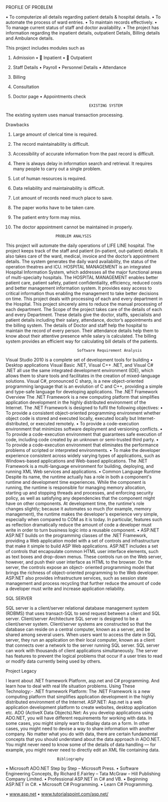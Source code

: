 PROFILE OF PROBLEM

•	To computerize all details regarding patient details & hospital details.
•	To automate the process of ward entries.
•	To maintain records effectively.
•	To manage current status of staff and doctor availability.
•	The project has information regarding the inpatient details, outpatient
Details, Billing details and Ambulance details.

This project includes modules such as
1) Admission
•	 Inpatient 
•	 Outpatient
2)  Staff Details 
•	 Payroll 
•	 Personnel Details
•	 Attendance  
3)  Billing 
4)  Consultation
5) Doctor page
•	Appointments check










                                         EXISTING SYSTEM


The existing system uses manual transaction processing.

Drawbacks

1.	Large amount of clerical time is required. 

2.	The record maintainability is difficult. 

3.	Accessibility of accurate information from the past record is difficult. 

4.	There is always delay in information search and retrieval. It requires many people to carry out a single problem. 

5.	Lot of human resources is required. 

6.	Data reliability and maintainability is difficult.

7.	Lot amount of records need much place to save.

8.	The paper works have to be taken care. 

9.	The patient entry form may miss.

10.	The doctor appointment cannot be maintained in properly.















                           PROBLEM ANALYSIS

This project will automate the daily operations of LIFE LINE hospital. The project keeps track of the staff and patient (in-patient, out-patient) details. It also takes care of the ward, medical, invoice and the doctor’s appointment details. The system generates the daily ward availability, the status of the operation theatres and ICU.
HOSPITAL MANAGEMENT is an integrated Hospital Information
System, which addresses all the major functional areas of multi-specialty hospitals. The HOSPITAL MANAGEMENT enables better patient care, patient safety, patient confidentiality, efficiency, reduced costs and better management information system. It provides easy access to critical information thus enabling the management to take better decisions on time.
This project deals with processing of each and every department in the Hospital. This project sincerely aims to reduce the manual processing of each department. The Scope of the project takes care of the details of each and every Department. These details give the doctor, staffs, specialists and patient details including their salary, attendance, doctor’s appointments and the billing system. The details of Doctor and staff help the hospital to maintain the record of every person. Their attendance details help them to know about their attentive presence while salary is calculated. The billing system provides an efficient way for calculating bill details of the patients.







                                 
                                    Software Requirement Analysis

Visual Studio 2010  is a complete set of development tools for building
•	Desktop applications 
Visual Basic .NET, Visual C++ .NET, and Visual C# .NET all use the same integrated development environment (IDE), which allows them to share tools and facilitates in the creation of mixed-language solutions.
Visual C#, pronounced C sharp, is a new object-oriented programming language that is an evolution of C and C++, providing a simple and type-safe language for developing applications.
The .NET Framework
Overview
The .NET Framework is a new computing platform that simplifies application development in the highly distributed environment of the Internet. The .NET Framework is designed to fulfil the following objectives:
•	To provide a consistent object-oriented programming environment whether object code is stored and executed locally, executed locally but Internet-distributed, or executed remotely.
•	To provide a code-execution environment that minimizes software deployment and versioning conflicts.
•	To provide a code-execution environment that guarantees safe execution of code, including code created by an unknown or semi-trusted third party.
•	To provide a code-execution environment that eliminates the performance problems of scripted or interpreted environments.
•	To make the developer experience consistent across widely varying types of applications, such as Windows-based applications and Web-based applications.
The .NET Framework is a multi-language environment for building, deploying, and running XML Web services and applications.
•	Common Language Runtime Despite its name, the runtime actually has a role in both a component's runtime and development time experiences. While the component is running, the runtime is responsible for managing memory allocation, starting up and stopping threads and processes, and enforcing security policy, as well as satisfying any dependencies that the component might have on other components. At development time, the runtime's role changes slightly; because it automates so much (for example, memory management), the runtime makes the developer's experience very simple, especially when compared to COM as it is today. In particular, features such as reflection dramatically reduce the amount of code a developer must write in order to turn business logic into a reusable component. 
•	 ASP.NET ASP.NET builds on the programming classes of the .NET Framework, providing a Web application model with a set of controls and infrastructure that make it simple to build ASP Web applications. ASP.NET includes a set of controls that encapsulate common HTML user interface elements, such as text boxes and drop-down menus. These controls run on the Web server, however, and push their user interface as HTML to the browser. On the server, the controls expose an object- oriented programming model that brings the richness of object-oriented programming to the Web developer. ASP.NET also provides infrastructure services, such as session state management and process recycling that further reduce the amount of code a developer must write and increase application reliability.

SQL SERVER

SQL server is a client/server relational database management system (RDBMS) that uses transact-SQL to send request between a client and SQL server.
Client/server Architecture
SQL server is designed to be a client/server system. Client/server systems are constructed so that the database can reside on a central computer, known as a server, and be shared among several users. When users want to access the date in SQL server, they run an application on their local computer, known as a client that connects over a network to the server running SQL server. SQL server can work with thousands of client applications simultaneously. The server has features to prevent the logical problems that occur if a user tries to read or modify data currently being used by others.

Project Legacy




I learnt about .NET framework Platform, asp.net and C# programming.
And learn how to deal with real life situation problems. Using These Technology:-
.NET framework Platform:
The .NET Framework is a new computing platform that simplifies application development in the highly distributed environment of the Internet.
ASP.NET:
Asp.net is a web application development platform to create websites, desktop application etc.
ADO (ActiveX Data Objects).Net:
  As you develop applications using ADO.NET, you will have different requirements for working with data. In some cases, you might simply want to display data on a form. In other cases, you might need to devise a way to share information with another company. No matter what you do with data, there are certain fundamental concepts that you should understand about the data approach in ADO.NET. You might never need to know some of the details of data handling — for example, you might never need to directly edit an XML file containing data.

  
                           







                           
                           Bibliography


•	Microsoft ADO.NET Step by Step – Microsoft Press.
•	Software Engineering Concepts, By Richard E.Fairley – Tata McGraw – Hill Publishing Company Limited.
•	Professional ASP.NET in C# and VB.
•	Beginning ASP.NET in C#.
•	Microsoft C# Programming.
•	Learn C# Programming.

•	www.asp.net
•	www.tutorialspoint.com/asp.net/
